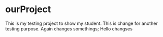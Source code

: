 # ourProject
This is my testing project to show my student.
This is change for another testing purpose.
Again changes somethings;
Hello changses
